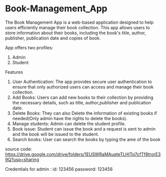 # Book-Management_App

The Book Management App is a web-based application designed to help users efficiently manage their book collection. This app allows users to store information about their books, including the book's title, author, publisher, publication date and copies of book. 

App offers two profiles:
1. Admin
2. Student

Features
1. User Authentication: The app provides secure user authentication to ensure that only authorized users can access and manage their book collection.
2. Add Books: Users can add new books to their collection by providing the necessary details, such as title, author,publisher and publication date.
3. Delete Books: They can also Delete the information of existing books if needed(Only admin have the rights to delete the books).
4. Manage students: Admin can delete the student profile.
5. Book issue: Student can issue the book and a request is sent to admin and the book will be issued to the student.
6. Search books: User can search the books by typing the ame of the book


source code: https://drive.google.com/drive/folders/1EUSWRaMAuqteTLHITq7cfTf8trorE39Q?usp=sharing


Credentials for admin : 
id: 123456
password: 123456